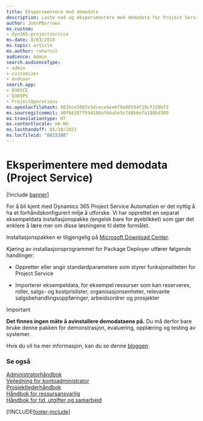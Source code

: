 ```yaml
---
title: Eksperimentere med demodata
description: Laste ned og eksperimentere med demodata for Project Service Automation.
author: JohnPBurrows
ms.custom:
- dyn365-projectservice
ms.date: 8/03/2018
ms.topic: article
ms.author: ruhercul
audience: Admin
search.audienceType:
- admin
- customizer
- enduser
search.app:
- D365CE
- D365PS
- ProjectOperations
ms.openlocfilehash: 8835ce5907e3dcece5ee6f9a98594f29cf328bf3
ms.sourcegitcommit: 40f68387f594180af64a5e5c748b6efa188bd300
ms.translationtype: HT
ms.contentlocale: nb-NO
ms.lasthandoff: 05/10/2021
ms.locfileid: "6015388"
---
```

# <a name="experiment-with-demo-data-project-service"></a>Eksperimentere med demodata (Project Service)

[!include [banner](../includes/psa-now-project-operations.md)]

For å bli kjent med Dynamics 365 Project Service Automation er det nyttig å ha et forhåndskonfigurert miljø å utforske. Vi har opprettet en separat eksempeldata installasjonspakke (engelsk bare for øyeblikket) som gjør det enklere å lære mer om disse løsningene til dette formålet. 

Installasjonspakken er tilgjengelig på [Microsoft Download Center](https://go.microsoft.com/fwlink/?linkid=859966).  

Kjøring av installasjonsprogrammet for Package Deployer utfører følgende handlinger: 
  
-   Oppretter eller angir standardparametere som styrer funksjonaliteten for Project Service  
  
-   Importerer eksempeldata, for eksempel ressurser som kan reserveres, roller, salgs- og kostprislister, organisasjonsenheter, relevante salgsbehandlingsoppføringer, arbeidsordrer og prosjekter    
  
> [!IMPORTANT]
> **Det finnes ingen måte å avinstallere demodataene på.** Du må derfor bare bruke denne pakken for demonstrasjon, evaluering, opplæring og testing av systemer.

Hvis du vil ha mer informasjon, kan du se denne [bloggen](https://blogs.msdn.microsoft.com/crm/2017/10/24/microsoft-dynamics-365-for-field-service-and-project-service-automation-sample-data).





  
### <a name="see-also"></a>Se også  
 [Administratorhåndbok](../psa/admin-guide.md)   
 [Veiledning for kontoadministrator](../psa/account-manager-guide.md)   
 [Prosjektlederhåndbok](../psa/project-manager-guide.md)   
 [Håndbok for ressursansvarlig](../psa/resource-manager-guide.md)   
 [Håndbok for tid, utgifter og samarbeid](../psa/time-expense-collaboration-guide.md)


[!INCLUDE[footer-include](../includes/footer-banner.md)]